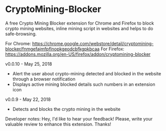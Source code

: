 # CryptoMining-Blocker
A free Crypto Mining Blocker extension for Chrome and Firefox to block crypto mining websites, inline mining script in websites and helps to do safe-browsing.

For Chrome: https://chrome.google.com/webstore/detail/cryptomining-blocker/fnmgefajmfpflnopkgeodcbfkgpkbcaa
For Firefox: https://addons.mozilla.org/en-US/firefox/addon/cryptomining-blocker

v0.0.10 - May 25, 2018
- Alert the user about crypto-mining detected and blocked in the website through a browser notification
- Displays active mining blocked details such numbers in an extension icon

v0.0.9 - May 22, 2018
- Detects and blocks the crypto mining in the website

Developer notes: Hey, I'd like to hear your feedback! Please, write your valuable review to enhance this extension. Thanks!
